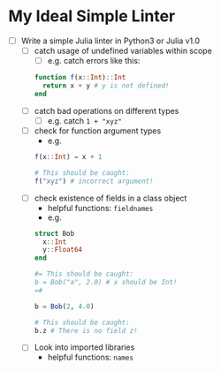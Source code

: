 # My Ideal Simple Linter
- [ ] Write a simple Julia linter in Python3 or Julia v1.0
    - [ ] catch usage of undefined variables within scope
        - [ ] e.g. catch errors like this:
        ``` julia
        function f(x::Int)::Int
          return x + y # y is not defined!
        end
        ```
    - [ ] catch bad operations on different types
        - [ ] e.g. catch `1 + "xyz"`
    - [ ] check for function argument types
        - e.g.
        ```julia
        f(x::Int) = x + 1

        # This should be caught:
        f("xyz") # incorrect argument!
        ```
    - [ ] check existence of fields in a class object
        - helpful functions: `fieldnames`
        - e.g.
        ```julia
        struct Bob
          x::Int
          y::Float64
        end

        #= This should be caught:
        b = Bob("a", 2.0) # x should be Int!
        =# 

        b = Bob(2, 4.0)

        # This should be caught:
        b.z # There is no field z!
        ```
    - [ ] Look into imported libraries
        - helpful functions: `names`

